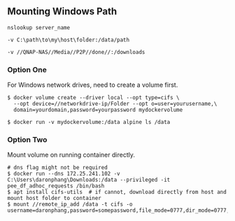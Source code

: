 ## Mounting Windows Path

```console
nslookup server_name
```

```
-v C:\path\to\my\host\folder:/data/path

-v //QNAP-NAS//Media//P2P//done//:/downloads
```

### Option One

For Windows network drives, need to create a volume first.

```console
$ docker volume create --driver local --opt type=cifs \
  --opt device=//networkdrive-ip/Folder --opt o=user=yourusername,\
  domain=yourdomain,password=yourpassword mydockervolume

$ docker run -v mydockervolume:/data alpine ls /data
```

### Option Two

Mount volume on running container directly.

```console
# dns flag might not be required
$ docker run --dns 172.25.241.102 -v C:\Users\daronphang\Downloads:/data --privileged -it pee_df_adhoc_requests /bin/bash
$ apt install cifs-utils  # if cannot, download directly from host and mount host folder to container
$ mount //remote_ip_add /data -t cifs -o username=daronphang,password=somepassword,file_mode=0777,dir_mode=0777,uid=1000,gid=1000,cache=strict
```

